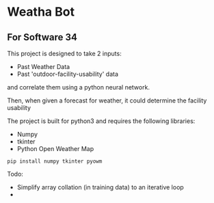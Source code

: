 # Weatha Bot
## For Software 34

This project is designed to take 2 inputs:
- Past Weather Data
- Past 'outdoor-facility-usability' data

and correlate them using a python neural network.

Then, when given a forecast for weather, it could determine the facility usability


The project is built for python3 and requires the following libraries:
- Numpy
- tkinter
- Python Open Weather Map


``pip install numpy tkinter pyowm``


Todo:
- Simplify array collation (in training data) to an iterative loop
- 
